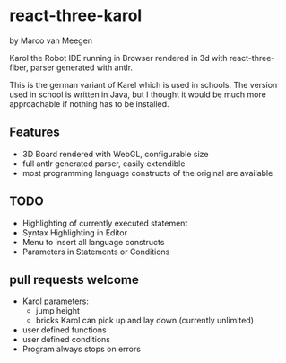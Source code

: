 # react-three-karol

by Marco van Meegen

Karol the Robot IDE running in Browser rendered in 3d with react-three-fiber, parser generated with antlr.

This is the german variant of Karel which is used in schools. The version used in school is written in Java, but I
thought it would be much more approachable if nothing has to be installed.

## Features

- 3D Board rendered with WebGL, configurable size
- full antlr generated parser, easily extendible
- most programming language constructs of the original are available

## TODO

- Highlighting of currently executed statement
- Syntax Highlighting in Editor
- Menu to insert all language constructs
- Parameters in Statements or Conditions

## pull requests welcome

- Karol parameters:
    - jump height
    - bricks Karol can pick up and lay down (currently unlimited)
- user defined functions
- user defined conditions
- Program always stops on errors

